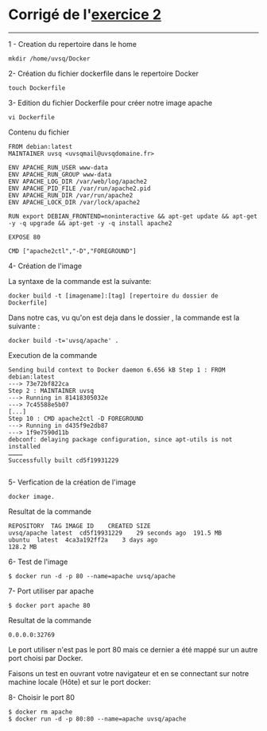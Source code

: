 # Corrigé de l'[exercice 2](https://github.com/clem9669/DockerOrNot/blob/master/Question-2/Question-2.md)
---
1 - Creation du repertoire dans le home

```
mkdir /home/uvsq/Docker

```

2- Création du fichier dockerfile dans le repertoire Docker

```
touch Dockerfile

```

3- Edition du fichier Dockerfile pour créer notre image apache

```
vi Dockerfile

```
Contenu du fichier

```
FROM debian:latest
MAINTAINER uvsq <uvsqmail@uvsqdomaine.fr>

ENV APACHE_RUN_USER www-data
ENV APACHE_RUN_GROUP www-data
ENV APACHE_LOG_DIR /var/web/log/apache2
ENV APACHE_PID_FILE /var/run/apache2.pid
ENV APACHE_RUN_DIR /var/run/apache2
ENV APACHE_LOCK_DIR /var/lock/apache2

RUN export DEBIAN_FRONTEND=noninteractive && apt-get update && apt-get -y -q upgrade && apt-get -y -q install apache2

EXPOSE 80

CMD ["apache2ctl","-D","FOREGROUND"]

```

4- Création de l'image

La syntaxe de la commande est la suivante:
```
docker build -t [imagename]:[tag] [repertoire du dossier de Dockerfile]
```
Dans notre cas, vu qu'on est deja dans le dossier , la commande est la suivante : 
```
docker build -t='uvsq/apache' .

```

Execution de la commande

```
Sending build context to Docker daemon 6.656 kB Step 1 : FROM debian:latest
---> 73e72bf822ca
Step 2 : MAINTAINER uvsq
---> Running in 81418305032e
---> 7c45588e5b07
[...]
Step 10 : CMD apache2ctl -D FOREGROUND
---> Running in d435f9e2db87
---> 1f9e7590d11b
debconf: delaying package configuration, since apt-utils is not installed
…………
Successfully built cd5f19931229


```

5- Verfication de la création de l'image

```
docker image.

```
Resultat de la commande

```
REPOSITORY	TAG	IMAGE ID	CREATED SIZE
uvsq/apache	latest	cd5f19931229	29 seconds ago	191.5 MB
ubuntu	latest	4ca3a192ff2a	3 days ago
128.2 MB

```

6- Test de l'image

```
$ docker run -d -p 80 --name=apache uvsq/apache

```
7- Port utiliser par apache

```
$ docker port apache 80
```

Resultat de la commande
```
0.0.0.0:32769
```
Le port utiliser n'est pas le port 80 mais ce dernier a été mappé sur un autre port choisi par Docker.

Faisons un test en ouvrant votre navigateur et en se connectant sur notre machine locale (Hôte) et sur le port docker:

8- Choisir le port 80

```
$ docker rm apache
$ docker run -d -p 80:80 --name=apache uvsq/apache 
```


